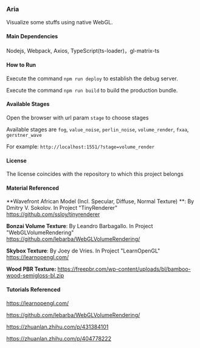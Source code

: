### Aria

Visualize some stuffs using native WebGL.



#### Main Dependencies

Nodejs, Webpack, Axios, TypeScript(ts-loader)，gl-matrix-ts



#### How to Run

Execute the command `npm run deploy` to establish the debug server.

Execute the command `npm run build` to build the production bundle.



#### Available Stages

Open the browser with url param `stage` to choose stages

Available stages are `fog`, `value_noise`, `perlin_noise`, `volume_render`, `fxaa`, `gerstner_wave`

For example: `http://localhost:1551/?stage=volume_render`



#### License

The license coincides with the repository to which this project belongs



#### Material Referenced

**Wavefront African Model (Incl. Specular, Diffuse, Normal Texture) **: By Dmitry V. Sokolov. In Project "TinyRenderer" https://github.com/ssloy/tinyrenderer

**Bonzai Volume Texture**: By Leandro Barbagallo. In Project "WebGLVolumeRendering" https://github.com/lebarba/WebGLVolumeRendering/

**Skybox Texture**: By Joey de Vries. In Project "LearnOpenGL" https://learnopengl.com/

**Wood PBR Texture:** https://freepbr.com/wp-content/uploads/bl/bamboo-wood-semigloss-bl.zip





#### Tutorials Referenced

https://learnopengl.com/

https://github.com/lebarba/WebGLVolumeRendering/

https://zhuanlan.zhihu.com/p/431384101

https://zhuanlan.zhihu.com/p/404778222
